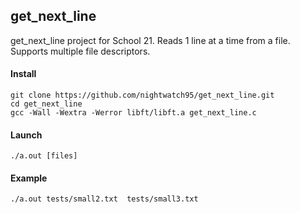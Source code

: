## get_next_line
get_next_line project for School 21.
Reads 1 line at a time from a file. Supports multiple file descriptors.

#### Install
```
git clone https://github.com/nightwatch95/get_next_line.git
cd get_next_line
gcc -Wall -Wextra -Werror libft/libft.a get_next_line.c
```
#### Launch
```
./a.out [files]
```

#### Example
```
./a.out tests/small2.txt  tests/small3.txt
```
